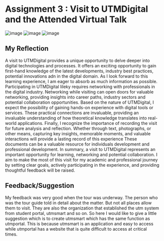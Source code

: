 # Assignment 3 : Visit to UTMDigital and the Attended Virtual Talk  
![image](https://github.com/Mailqeru/assignment-3-TIS/assets/148432122/3470e6f5-11c0-4414-8d2f-848247681f63) ![image](https://github.com/Mailqeru/assignment-3-TIS/assets/148432122/2943e729-a538-430a-aaf9-b4fd11ad53aa) 
![image](https://github.com/Mailqeru/assignment-3-TIS/assets/148432122/3fa01b1c-7a3a-4bfa-b81a-70f19021d2b0)
## My Reflection  
A visit to UTMDigital provides a unique opportunity to delve deeper into digital technologies and processes. It offers an exciting opportunity to gain first-hand knowledge of the latest developments, industry best practices, potential innovations adn in the digital domain. As I look forward to this learning experience, I am eager to absorb as much information as possible. Participating in UTMDigital lileky requires networking with professionals in the digital industry. Networking while visiting can open doors for valuable networking, providing insights into career paths, industry sectors and potential collaboration opportunities. Based on the nature of UTMDigital, I expect the possibility of gaining hands-on experience with digital tools or services. These practical connections are invaluable, providing an invaluable understanding of how theoretical knowledge translates into real-world applications. Finally, I recognize the importance of recording the visit for future analysis and reflection. Whether through text, photographs, or other means, capturing key insights, memorable moments, and valuable interactions will provide a lasting record of this experience These documents can be a valuable resource for individuals development and professional development.
In summary, a visit to UTMDigital represents an important opportunity for learning, networking and potential collaboration. I aim to make the most of this visit for my academic and professional journey by setting clear goals, actively participating in the experience, and providing thoughtful feedback will be raised.
## Feedback/Suggestion  
My feedback was very good when the tour was underway. The person who was the tour guide told in detail about the matter. But not all places allow them to visit. They are also the organization that established the utm system from student portal, utmsmart and so on. So here I would like to give a little suggestion which is to create utmsmart which has the same function as utmportal. This is because utmsmart is an application and easy to access while utmportal has a website that is quite difficult to access at critical times.

